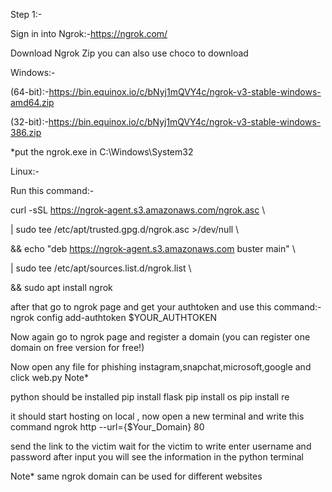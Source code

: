 Step 1:-

Sign in into Ngrok:-https://ngrok.com/

Download Ngrok Zip you can also use choco to download

Windows:-

(64-bit):-https://bin.equinox.io/c/bNyj1mQVY4c/ngrok-v3-stable-windows-amd64.zip

(32-bit):-https://bin.equinox.io/c/bNyj1mQVY4c/ngrok-v3-stable-windows-386.zip

*put the ngrok.exe in C:\Windows\System32

Linux:- 

Run this command:-

curl -sSL https://ngrok-agent.s3.amazonaws.com/ngrok.asc \

  | sudo tee /etc/apt/trusted.gpg.d/ngrok.asc >/dev/null \
  
  && echo "deb https://ngrok-agent.s3.amazonaws.com buster main" \
  
  | sudo tee /etc/apt/sources.list.d/ngrok.list \
  
  && sudo apt install ngrok

after that go to ngrok page and get your authtoken and use this command:-
ngrok config add-authtoken $YOUR_AUTHTOKEN

Now again go to ngrok page and register a domain (you can register one domain on free version for free!)

Now open any file for phishing instagram,snapchat,microsoft,google and click web.py
Note*

python should be installed
pip install flask
pip install os
pip install re

it should start hosting on local , now open a new terminal and write this command ngrok http --url={$Your_Domain} 80

send the link to the victim wait for the victim to write enter username and password after input you will see the information in the python terminal

Note* same ngrok domain can be used for different websites
